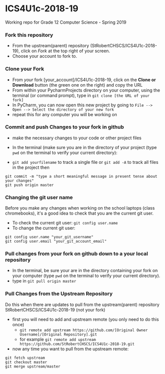 # ICS4U1c-2018-19
Working repo for Grade 12 Computer Science - Spring 2019

### Fork this repository
* From the upstream(parent) repository (StRobertCHSCS/ICS4U1c-2018-19), click on *Fork* at the top right of your screen.
* Choose your account to fork to.

### Clone your Fork
* From *your* fork [your_account]/ICS4U1c-2018-19, click on the **Clone or Download** button (the green one on the right) and copy the URL
* From within your PycharmProjects directory on your computer, using the terminal (or command prompt), type in `git clone [the URL of your fork]`
* In PyCharm, you can now open this new project by going to `File --> Open --> Select the directory of your new fork`
* repeat this for any computer you will be working on


### Commit and push Changes to your fork in github
* make the necessary changes to your code or other project files
* In the terminal (make sure you are in the directory of your project (type `pwd` on the terminal to verify your current directory):

* `git add yourfilename` to track a single file or `git add -A` to track all files in the project
then

```
git commit -m "type a short meaningful message in present tense about your changes"
git push origin master
```

### Changing the git user name
Before you make any changes when working on the school laptops (class chromebooks),  it's a good idea to check that you are the current git user.
* To check the current git user: `git config user.name`
* To change the current git user:
```text
git config user.name "your_git_username"
git config user.email "your_git_account_email"

```



### Pull changes from your fork on github down to a your local repository
* In the terminal, be sure your are in the directory containing your fork on your computer (type `pwd` on the terminal to verify your current directory).
* type in `git pull origin master`



### Pull Changes from the Upstream Repository
Do this when there are updates to pull from the upstream(parent) repository StRobertCHSCS/ICS4U1c-2018-19 (not your fork)
* first you will need to add and upstream remote (you only need to do this once)
    * `git remote add upstream https://github.com/[Original Owner Username]/[Original Repository].git`
    * for example `git remote add upstream https://github.com/StRobertCHSCS/ICS4U1c-2018-19.git`
* now any time you want to pull from the upstream remote:
```text
git fetch upstream
git checkout master
git merge upstream/master
```






